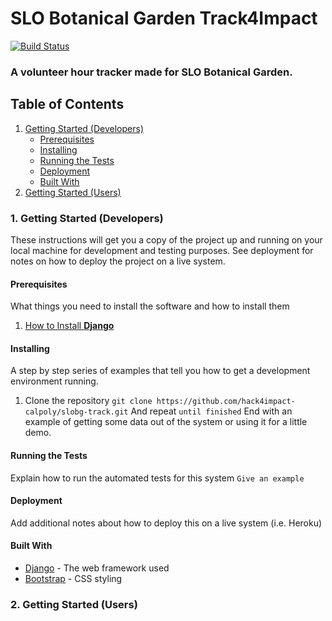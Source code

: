# SLO Botanical Garden Track4Impact
[![Build Status](https://travis-ci.com/hack4impact-calpoly/slobg-track.svg?branch=master)](https://travis-ci.com/hack4impact-calpoly/slobg-track)
### A volunteer hour tracker made for SLO Botanical Garden.

## Table of Contents
1. [Getting Started (Developers)](###Getting-Started-(Developers))
    - [Prerequisites](####Prerequisites)
    - [Installing](####Installing)
    - [Running the Tests](####Running-the-Tests)
    - [Deployment](####Deployment)
    - [Built With](####Built-With)
2. [Getting Started (Users)](###Getting-Started-(Users))

### 1. Getting Started (Developers)
These instructions will get you a copy of the project up and running on your local machine for development and testing purposes. See deployment for notes on how to deploy the project on a live system.

#### Prerequisites
What things you need to install the software and how to install them
1. [How to Install **Django**](https://docs.djangoproject.com/en/3.0/topics/install/)

#### Installing
A step by step series of examples that tell you how to get a development environment running.
1. Clone the repository
``` git clone https://github.com/hack4impact-calpoly/slobg-track.git ```
And repeat
``` until finished ```
End with an example of getting some data out of the system or using it for a little demo.

#### Running the Tests
Explain how to run the automated tests for this system
``` Give an example ```

#### Deployment
Add additional notes about how to deploy this on a live system (i.e. Heroku)

#### Built With
* [Django](https://www.djangoproject.com/) - The web framework used
* [Bootstrap](https://getbootstrap.com/) - CSS styling

### 2. Getting Started (Users)
